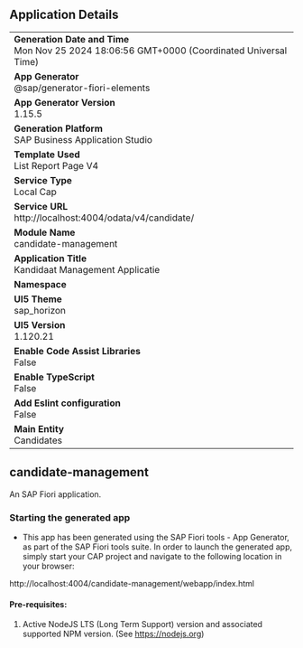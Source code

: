 ## Application Details
|               |
| ------------- |
|**Generation Date and Time**<br>Mon Nov 25 2024 18:06:56 GMT+0000 (Coordinated Universal Time)|
|**App Generator**<br>@sap/generator-fiori-elements|
|**App Generator Version**<br>1.15.5|
|**Generation Platform**<br>SAP Business Application Studio|
|**Template Used**<br>List Report Page V4|
|**Service Type**<br>Local Cap|
|**Service URL**<br>http://localhost:4004/odata/v4/candidate/|
|**Module Name**<br>candidate-management|
|**Application Title**<br>Kandidaat Management Applicatie|
|**Namespace**<br>|
|**UI5 Theme**<br>sap_horizon|
|**UI5 Version**<br>1.120.21|
|**Enable Code Assist Libraries**<br>False|
|**Enable TypeScript**<br>False|
|**Add Eslint configuration**<br>False|
|**Main Entity**<br>Candidates|

## candidate-management

An SAP Fiori application.

### Starting the generated app

-   This app has been generated using the SAP Fiori tools - App Generator, as part of the SAP Fiori tools suite.  In order to launch the generated app, simply start your CAP project and navigate to the following location in your browser:

http://localhost:4004/candidate-management/webapp/index.html

#### Pre-requisites:

1. Active NodeJS LTS (Long Term Support) version and associated supported NPM version.  (See https://nodejs.org)


